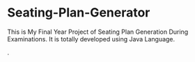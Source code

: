 # Seating-Plan-Generator

This is My Final Year Project of Seating Plan Generation During Examinations. It is totally developed using Java Language.

























































































































































































































































































































































































































































































.






































